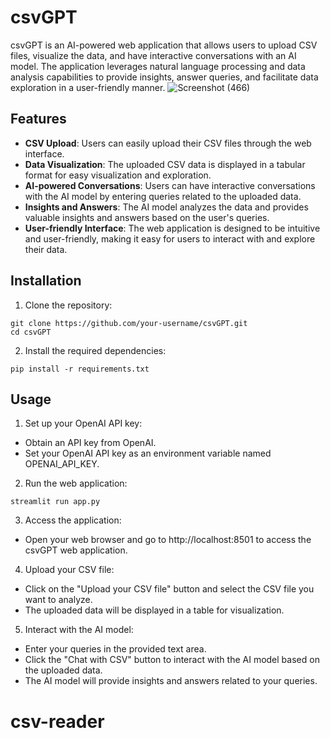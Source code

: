 # csvGPT

csvGPT is an AI-powered web application that allows users to upload CSV files, visualize the data, and have interactive conversations with an AI model. The application leverages natural language processing and data analysis capabilities to provide insights, answer queries, and facilitate data exploration in a user-friendly manner.
![Screenshot (466)](https://github.com/RafayKhattak/csvGPT/assets/90026724/9ee0ad74-51ee-4c71-8bed-60452eee80cb)

## Features

- **CSV Upload**: Users can easily upload their CSV files through the web interface.
- **Data Visualization**: The uploaded CSV data is displayed in a tabular format for easy visualization and exploration.
- **AI-powered Conversations**: Users can have interactive conversations with the AI model by entering queries related to the uploaded data.
- **Insights and Answers**: The AI model analyzes the data and provides valuable insights and answers based on the user's queries.
- **User-friendly Interface**: The web application is designed to be intuitive and user-friendly, making it easy for users to interact with and explore their data.

## Installation

1. Clone the repository:
```
git clone https://github.com/your-username/csvGPT.git
cd csvGPT
```
2. Install the required dependencies:
```
pip install -r requirements.txt
```
## Usage
1. Set up your OpenAI API key:
- Obtain an API key from OpenAI.
- Set your OpenAI API key as an environment variable named OPENAI_API_KEY.
2. Run the web application:
```
streamlit run app.py
```
3. Access the application:
- Open your web browser and go to http://localhost:8501 to access the csvGPT web application.
4. Upload your CSV file:
- Click on the "Upload your CSV file" button and select the CSV file you want to analyze.
- The uploaded data will be displayed in a table for visualization.
5. Interact with the AI model:
- Enter your queries in the provided text area.
- Click the "Chat with CSV" button to interact with the AI model based on the uploaded data.
- The AI model will provide insights and answers related to your queries.



# csv-reader

